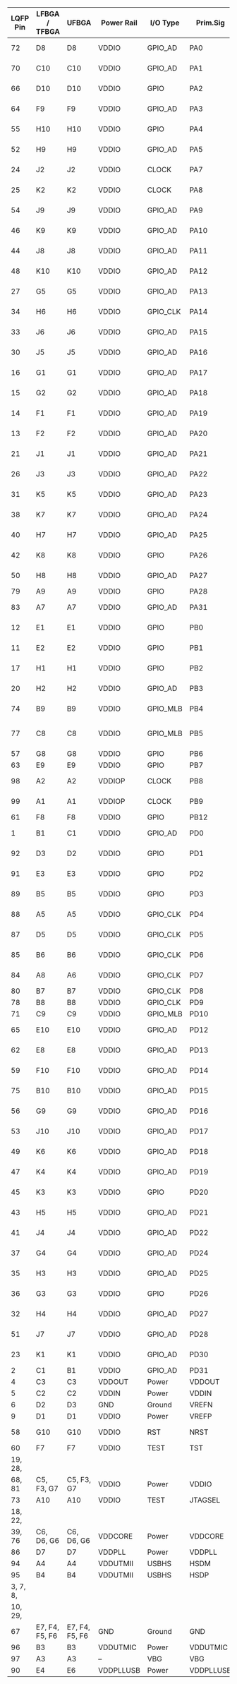 
| LQFP Pin   | LFBGA / TFBGA | UFBGA | Power Rail   | I/O Type   | Prim.Sig   | Prim.Dir   | Alt.Sig   | Alt.Dir   | A-Sig   | A-Dir   | B-Sig   | B-Dir   | C-Sig   | C-Dir   | D-Sig   | D-Dir   | Reset State   |
| ---------- | ----------- | ----- | ------------ | ---------- | ---------- | ---------- | --------- | --------- | ------- | ------- | ------- | ------- | ------- | ------- | ------- | ------- | ------------- |
| 72 | D8 | D8 | VDDIO | GPIO_AD | PA0 | I/O | WKUP0(1) | I | PWMC0_PWMH0 | O | TIOA0 | I/O | A17/BA1 | O | I2SC0_MCK | – | PIO, I, PU, ST |
| 70 | C10 | C10 | VDDIO | GPIO_AD | PA1 | I/O | WKUP1(1) | I | PWMC0_PWML0 | O | TIOB0 | I/O | A18 | O | I2SC0_CK | – | PIO, I, PU, ST |
| 66 | D10 | D10 | VDDIO | GPIO | PA2 | I/O | WKUP2(1) | I | PWMC0_PWMH1 | O | – | – | DATRG | I | – | – | PIO, I, PU, ST |
| 64 | F9 | F9 | VDDIO | GPIO_AD | PA3 | I/O | PIODC0(2) | I | TWD0 | I/O | LONCOL1 | I | PCK2 | O | – | – | PIO, I, PU, ST |
| 55 | H10 | H10 | VDDIO | GPIO | PA4 | I/O | WKUP3  PIODC1(3) | I | TWCK0 | O | TCLK0 | I | UTXD1 | O | – | – | PIO, I, PU, ST |
| 52 | H9 | H9 | VDDIO | GPIO_AD | PA5 | I/O | WKUP4  PIODC2(3) | I | PWMC1_PWML3 | O | ISI_D4 | I | URXD1 | I | – | – | PIO, I, PU, ST |
| 24 | J2 | J2 | VDDIO | CLOCK | PA7 | I/O | XIN32(4) | I | – | – | PWMC0_PWMH3 | – | – | – | – | – | PIO, HiZ |
| 25 | K2 | K2 | VDDIO | CLOCK | PA8 | I/O | XOUT32(4) | O | PWMC1_PWMH3 | O | AFE0_ADTRG | I | – | – | – | – | PIO, HiZ |
| 54 | J9 | J9 | VDDIO | GPIO_AD | PA9 | I/O | WKUP6  PIODC3(3) | I | URXD0 | I | ISI_D3 | I | PWMC0_PWMFI0 | I | – | – | PIO, I, PU, ST |
| 46 | K9 | K9 | VDDIO | GPIO_AD | PA10 | I/O | PIODC4(2) | I | UTXD0 | O | PWMC0_PWMEXTRG0 | I | RD | I | – | – | PIO, I, PU, ST |
| 44 | J8 | J8 | VDDIO | GPIO_AD | PA11 | I/O | WKUP7  PIODC5(3) | I | QCS | O | PWMC0_PWMH0 | O | PWMC1_PWML0 | O | – | – | PIO, I, PU, ST |
| 48 | K10 | K10 | VDDIO | GPIO_AD | PA12 | I/O | PIODC6(2) | I | QIO1 | I/O | PWMC0_PWMH1 | O | PWMC1_PWMH0 | O | – | – | PIO, I, PU, ST |
| 27 | G5 | G5 | VDDIO | GPIO_AD | PA13 | I/O | PIODC7(2) | I | QIO0 | I/O | PWMC0_PWMH2 | O | PWMC1_PWML1 | O | – | – | PIO, I, PU, ST |
| 34 | H6 | H6 | VDDIO | GPIO_CLK | PA14 | I/O | WKUP8  PIODCEN1(3) | I | QSCK | O | PWMC0_PWMH3 | O | PWMC1_PWMH1 | O | – | – | PIO, I, PU, ST |
| 33 | J6 | J6 | VDDIO | GPIO_AD | PA15 | I/O | – | I | D14 | I/O | TIOA1 | I/O | PWMC0_PWML3 | O | I2SC0_WS | – | PIO, I, PU, ST |
| 30 | J5 | J5 | VDDIO | GPIO_AD | PA16 | I/O | – | I | D15 | I/O | TIOB1 | I/O | PWMC0_PWML2 | O | I2SC0_DI | – | PIO, I, PU, ST |
| 16 | G1 | G1 | VDDIO | GPIO_AD | PA17 | I/O | AFE0_AD6(5) | I | QIO2 | I/O | PCK1 | O | PWMC0_PWMH3 | O | – | – | PIO, I, PU, ST |
| 15 | G2 | G2 | VDDIO | GPIO_AD | PA18 | I/O | AFE0_AD7(5) | I | PWMC1_PWMEXTRG1 | I | PCK2 | O | A14 | O | – | – | PIO, I, PU, ST |
| 14 | F1 | F1 | VDDIO | GPIO_AD | PA19 | I/O | AFE0_AD8  WKUP9(6) | I | – | – | PWMC0_PWML0 | O | A15 | O | I2SC1_MCK | – | PIO, I, PU, ST |
| 13 | F2 | F2 | VDDIO | GPIO_AD | PA20 | I/O | AFE0_AD9  WKUP10(6) | I | – | – | PWMC0_PWML1 | O | A16/BA0 | O | I2SC1_CK | – | PIO, I, PU, ST |
| 21 | J1 | J1 | VDDIO | GPIO_AD | PA21 | I/O | AFE0_AD1  PIODCEN2(8) | I | RXD1 | I | PCK1 | O | PWMC1_PWMFI0 | I | – | – | PIO, I, PU, ST |
| 26 | J3 | J3 | VDDIO | GPIO_AD | PA22 | I/O | PIODCCLK(2) | I | RK | I/O | PWMC0_PWMEXTRG1 | I | NCS2 | O | – | – | PIO, I, PU, ST |
| 31 | K5 | K5 | VDDIO | GPIO_AD | PA23 | I/O | – | – | SCK1 | I/O | PWMC0_PWMH0 | O | A19 | O | PWMC1_PWML2 | O | PIO, I, PU, ST |
| 38 | K7 | K7 | VDDIO | GPIO_AD | PA24 | I/O | – | – | RTS1 | O | PWMC0_PWMH1 | O | A20 | O | ISI_PCK | I | PIO, I, PU, ST |
| 40 | H7 | H7 | VDDIO | GPIO_AD | PA25 | I/O | – | – | CTS1 | I | PWMC0_PWMH2 | O | A23 | O | MCCK | O | PIO, I, PU, ST |
| 42 | K8 | K8 | VDDIO | GPIO | PA26 | I/O | – | – | DCD1 | I | TIOA2 | O | MCDA2 | I/O | PWMC1_PWMFI1 | I | PIO, I, PU, ST |
| 50 | H8 | H8 | VDDIO | GPIO_AD | PA27 | I/O | – | – | DTR1 | O | TIOB2 | I/O | MCDA3 | I/O | ISI_D7 | - | PIO, I, PU, ST |
| 79 | A9 | A9 | VDDIO | GPIO | PA28 | I/O | – | – | DSR1 | I | TCLK1 | I | MCCDA | I/O | PWMC1_PWMFI2 | I | 82 | C7 | C7 | VDDIO | GPIO | PA30 | I/O | WKUP11(1) | I | PWMC0_PWML2 | O | PWMC1_PWMEXTRG0 | I | MCDA0 | I/O | I2SC0_D0 | – | PIO, I, PU, ST |
| 83 | A7 | A7 | VDDIO | GPIO_AD | PA31 | I/O | – | – | SPI0_NPCS1 | I/O | PCK2 | O | MCDA1 | I/O | PWMC1_PWMH2 | O | PIO, I, PU, ST |
| 12 | E1 | E1 | VDDIO | GPIO | PB0 | I/O | AFE0_AD10  RTCOUT0(7) | I | PWMC0_PWMH0 | O | – | – | RXD0 | I | TF | I/O | PIO, I, PU, ST |
| 11 | E2 | E2 | VDDIO | GPIO | PB1 | I/O | AFE1_AD0  RTCOUT1(7) | I | PWMC0_PWMH1 | O | GTSUCOMP– | O | TXD0 | I/O | TK | I/O | PIO, I, PU, ST |
| 17 | H1 | H1 | VDDIO | GPIO | PB2 | I/O | AFE0_AD5(5) | I | CANTX0– | O– | – | – | CTS0 | I | SPI0_NPCS0 | I/O | PIO, I, PU, ST |
| 20 | H2 | H2 | VDDIO | GPIO_AD | PB3 | I/O | AFE0_AD2  WKUP12(6) | I | CANRX0– | I– | PCK2 | O | RTS0 | O | ISI_D2 | I | PIO, I, PU, ST |
| 74 | B9 | B9 | VDDIO | GPIO_MLB | PB4 | I/O | TDI(9) | I | TWD1 | I/O | PWMC0_PWMH2 | O | MLBCLK– | I– | TXD1 | I/O | PIO, I, PD, ST |
| 77 | C8 | C8 | VDDIO | GPIO_MLB | PB5 | I/O | TDO  TRACESWO  WKUP13(9) | O | TWCK1 | O | PWMC0_PWML0 | O | MLBDAT– | I/O– | TD | O | O, PU |
| 57 | G8 | G8 | VDDIO | GPIO | PB6 | I/O | SWDIO/TMS(9) | I | – | – | – | – | – | – | – | – | - |
| 63 | E9 | E9 | VDDIO | GPIO | PB7 | I/O | SWCLK/TCK(9) | I | – | – | – | – | – | – | – | – | PIO,I,ST |
| 98 | A2 | A2 | VDDIOP | CLOCK | PB8 | I/O | XOUT(10) | O | – | – | – | – | – | – | – | – | PIO, HiZ |
| 99 | A1 | A1 | VDDIOP | CLOCK | PB9 | I/O | XIN(10) | I | – | – | – | – | – | – | – | – | PIO, HiZ | PIO, I, PD, ST |
| 61 | F8 | F8 | VDDIO | GPIO | PB12 | I/O | ERASE(9) | I | PWMC0_PWML1 | O | GTSUCOMP– | O | – | – | PCK0 | O | 100 | B2 | B2 | VDDIO | GPIO_AD | PB13 | I/O | DAC0(11) | O | PWMC0_PWML2 | O | PCK0 | O | SCK0 | I/O | – | – | PIO, I, PU, ST |
| 1 | B1 | C1 | VDDIO | GPIO_AD | PD0 | I/O | DAC1(11) | I | GTXCK | I | PWMC1_PWML0 | O | SPI1_NPCS1 | DCD0 | I | - | PIO, I, PU, ST |
| 92 | D3 | D2 | VDDIO | GPIO | PD1 | I/O | – | – | GTXEN | O | PWMC1_PWMH0 | O | SPI1_NPCS2 | I/O | DTR0 | O | PIO, I, PU, ST |
| 91 | E3 | E3 | VDDIO | GPIO | PD2 | I/O | – | – | GTX0 | O | PWMC1_PWML1 | O | SPI1_NPCS3 | I/O | DSR0 | I | PIO, I, PU, ST |
| 89 | B5 | B5 | VDDIO | GPIO | PD3 | I/O | – | – | GTX1 | O | PWMC1_PWMH1 | O | UTXD4 | O | RI0 | I | PIO, I, PU, ST |
| 88 | A5 | A5 | VDDIO | GPIO_CLK | PD4 | I/O | – | – | GRXDV | I | PWMC1_PWML2 | O | TRACED0 | O | DCD2 | I | PIO, I, PU, ST |
| 87 | D5 | D5 | VDDIO | GPIO_CLK | PD5 | I/O | – | – | GRX0 | I | PWMC1_PWMH2 | O | TRACED1 | O | DTR2 | O | PIO, I, PU, ST |
| 85 | B6 | B6 | VDDIO | GPIO_CLK | PD6 | I/O | – | – | GRX1 | I | PWMC1_PWML3 | O | TRACED2 | O | DSR2 | I | PIO, I, PU, ST |
| 84 | A8 | A6 | VDDIO | GPIO_CLK | PD7 | I/O | – | – | GRXER | I | PWMC1_PWMH3 | O | TRACED3 | O | RI2 | I | PIO, I, PU, ST | I | – | – | TRACECLK | O | PIO, I, PU, ST | AFE1_ADTRG | I | – | O | PIO, I, PU, ST | PIO, I, PD, ST |
| 80 | B7 | B7 | VDDIO | GPIO_CLK | PD8 | I/O | – | – | GMDC | O | PWMC0_PWMFI1 |
| 78 | B8 | B8 | VDDIO | GPIO_CLK | PD9 | I/O | – | – | GMDIO | I/O | PWMC0_PWMFI2 |
| 71 | C9 | C9 | VDDIO | GPIO_MLB | PD10 | I/O | – | – | GCRS | I | PWMC0_PWML0 | O | TD | O | MLBSIG– | I/O– | 69 | D9 | D9 | VDDIO | GPIO_AD | PD11 | I/O | – | – | GRX2 | I | PWMC0_PWMH0 | O | GTSUCOMP– | O | ISI_D5 | I | PIO, I, PU, ST |
| 65 | E10 | E10 | VDDIO | GPIO_AD | PD12 | I/O | – | – | GRX3 | I | CANTX1– | O– | SPI0_NPCS2 | O | ISI_D6 | I | PIO, I, PU, ST |
| 62 | E8 | E8 | VDDIO | GPIO_AD | PD13 | I/O | – | – | GCOL | I | – | – | SDA10 | O | – | – | PIO, I, PU, ST |
| 59 | F10 | F10 | VDDIO | GPIO_AD | PD14 | I/O | – | – | GRXCK | I | – | – | SDCKE | O | – | – | PIO, I, PU, ST |
| 75 | B10 | B10 | VDDIO | GPIO_AD | PD15 | I/O | – | – | GTX2 | O | RXD2 | I | NWR1/NBS1 | O | – | – | PIO, I, PU, ST |
| 56 | G9 | G9 | VDDIO | GPIO_AD | PD16 | I/O | – | – | GTX3 | O | TXD2 | I/O | RAS | O | – | – | PIO, I, PU, ST |
| 53 | J10 | J10 | VDDIO | GPIO_AD | PD17 | I/O | – | – | GTXERSCK2 | I/O | CAS | O | – | – | – | – | PIO, I, PU, ST |
| 49 | K6 | K6 | VDDIO | GPIO_AD | PD18 | I/O | – | – | NCS1/SDCSRTS2 | O | URXD4 | I | – | – | – | – | PIO, I, PU, ST |
| 47 | K4 | K4 | VDDIO | GPIO_AD | PD19 | I/O | – | – | NCS3 | O | CTS2 | I | UTXD4 | O | – | – | PIO, I, PU, ST |
| 45 | K3 | K3 | VDDIO | GPIO | PD20 | I/O | – | – | PWMC0_PWMH0 | O | SPI0_MISO | I/O | GTSUCOMP– | O | – | – | PIO, I, PU, ST |
| 43 | H5 | H5 | VDDIO | GPIO_AD | PD21 | I/O | – | – | PWMC0_PWMH1 | O | SPI0_MOSI | I/O | TIOA11 | I/O | ISI_D1 | I | PIO, I, PU, ST |
| 41 | J4 | J4 | VDDIO | GPIO_AD | PD22 | I/O | – | – | PWMC0_PWMH2 | O | SPI0_SPCK | O | TIOB11 | I/O | ISI_D0 | I | PIO, I, PU, ST |
| 37 | G4 | G4 | VDDIO | GPIO_AD | PD24 | I/O | – | – | PWMC0_PWML0 | O | RF | I/O | TCLK11 | I | ISI_HSYNC | I | PIO, I, PU, ST |
| 35 | H3 | H3 | VDDIO | GPIO_AD | PD25 | I/O | – | – | PWMC0_PWML1 | O | SPI0_NPCS1 | I/O | URXD2 | I | ISI_VSYNC | I | PIO, I, PU, ST |
| 36 | G3 | G3 | VDDIO | GPIO | PD26 | I/O | – | – | PWMC0_PWML2 | O | TD | O | UTXD2 | O | UTXD1 | O | PIO, I, PU, ST |
| 32 | H4 | H4 | VDDIO | GPIO_AD | PD27 | I/O | – | – | PWMC0_PWML3 | O | SPI0_NPCS3 | O | TWD2 | O | ISI_D8 | I | PIO, I, PU, ST |
| 51 | J7 | J7 | VDDIO | GPIO_AD | PD28 | I/O | WKUP5(1) | – | URXD3 | I | CANRX1 | I– | TWCK2 | O | ISI_D9 | I | PIO, I, PU, ST |
| 23 | K1 | K1 | VDDIO | GPIO_AD | PD30 | I/O | AFE0_AD0(5) | – | UTXD3 | 0 | – | – | – | – | ISI_D10 | I | PIO, I, PU, ST | PIO, I, PU, ST | I | O |
| 2 | C1 | B1 | VDDIO | GPIO_AD | PD31 | I/O | – | – | QIO3 | I/O | UTXD3 | O | PCK2 | O | ISI_D11 | I | 
| 4 | C3 | C3 | VDDOUT | Power | VDDOUT | I | – | – | – | – | – | – | – | – | – | – | – |
| 5 | C2 | C2 | VDDIN | Power | VDDIN | I | – | – | – | – | – | – | – | – | – | – | – |
| 6 | D2 | D3 | GND | Ground | VREFN | I | – | – | – | – | – | – | – | – | – | – | – |
| 9 | D1 | D1 | VDDIO | Power | VREFP | I | – | – | – | – | – | – | – | – | – | – | – |
| 58 | G10 | G10 | VDDIO | RST | NRST | I | – | – | – | – | – | – | – | – | – | – | PIO, I, PU |
| 60 | F7 | F7 | VDDIO | TEST | TST | I | – | – | – | – | – | – | – | – | – | – | I, PD |
| 19, 28, |
| 68, 81 | C5, F3, G7 | C5, F3, G7 | VDDIO | Power | VDDIO | I | – | – | – | – | – | – | – | – | – | – | – |
| 73 | A10 | A10 | VDDIO | TEST | JTAGSEL | I | – | – | – | – | – | – | – | – | – | – | I, PD |
| 18, 22, |
| 39, 76 | C6, D6, G6 | C6, D6, G6 | VDDCORE | Power | VDDCORE | I | – | – | – | – | – | – | – | – | – | – | – |
| 86 | D7 | D7 | VDDPLL | Power | VDDPLL | I | – | – | – | – | – | – | – | – | – | – | 93 | E5 | E5 | VDDUTMII | Power | VDDUTMII | I | – | – | – | – | – | – | – | – | – | – | – |
| 94 | A4 | A4 | VDDUTMII | USBHS | HSDM | I/O | – | – | – | – | – | – | – | – | – | – | – |
| 95 | B4 | B4 | VDDUTMII | USBHS | HSDP | I/O | – | – | – | – | – | – | – | – | – | – | – |
| 3, 7, 8, |
| 10, 29, |
| 67 | E7, F4, F5, F6 | E7, F4, F5, F6 | GND | Ground | GND | I | – | – | – | – | – | – | – | – | – | – | – | D4 | D4 | GNDANA | Ground | GNDANA | I | – | – | – | – | – | – | – | – | – | – | – | A6 | A8 | GNDUTMI | Ground | GNDUTMI | I | – | – | – | – | – | – | – | – | – | – | – | C4 | C4 | GNDPLLUSB | Ground | GNDPLLUSB | I | – | – | – | – | – | – | – | – | – | – | – | E6 | E4 | GNDPLL | Ground | GNDPLL | I | – | – | – | – | – | – | – | – | – | – | – |
| 96 | B3 | B3 | VDDUTMIC | Power | VDDUTMIC | I | – | – | – | – | – | – | – | – | – | – | – |
| 97 | A3 | A3 | – | VBG | VBG | I | – | – | – | – | – | – | – | – | – | – | – |
| 90 | E4 | E6 | VDDPLLUSB | Power | VDDPLLUSB | I | – | – | – | – | – | – | – | – | – | – | – |
